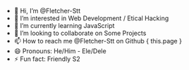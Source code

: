 - 👋 Hi, I’m @Fletcher-Stt
- 👀 I’m interested in Web Development / Etical Hacking
- 🌱 I’m currently learning JavaScript
- 💞️ I’m looking to collaborate on Some Projects
- 📫 How to reach me @Fletcher-Stt on Github { this.page }
- 😄 Pronouns: He/Him - Ele/Dele
- ⚡ Fun fact: Friendly S2
